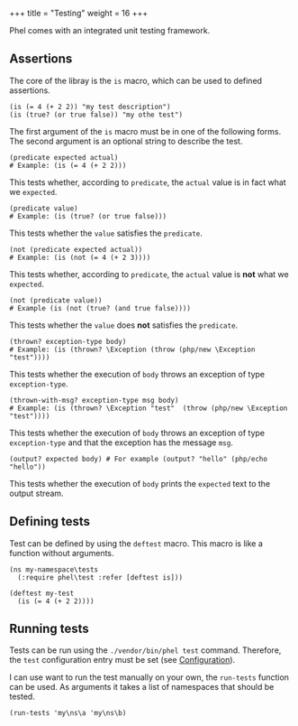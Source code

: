 +++
title = "Testing"
weight = 16
+++

Phel comes with an integrated unit testing framework.

## Assertions

The core of the libray is the `is` macro, which can be used to defined assertions.

```phel
(is (= 4 (+ 2 2)) "my test description")
(is (true? (or true false)) "my othe test")
```

The first argument of the `is` macro must be in one of the following forms. The second argument is an optional string to describe the test.

```phel
(predicate expected actual)
# Example: (is (= 4 (+ 2 2)))
```

This tests whether, according to `predicate`, the `actual` value is in fact what we `expected`.

```phel
(predicate value)
# Example: (is (true? (or true false)))
```
This tests whether the `value` satisfies the `predicate`.

```phel
(not (predicate expected actual))
# Example: (is (not (= 4 (+ 2 3))))
```

This tests whether, according to `predicate`, the `actual` value is **not** what we `expected`.

```phel
(not (predicate value))
# Example (is (not (true? (and true false))))
```
This tests whether the `value` does **not** satisfies the `predicate`.

```phel
(thrown? exception-type body)
# Example: (is (thrown? \Exception (throw (php/new \Exception "test"))))
```
This tests whether the execution of `body` throws an exception of type `exception-type`.

```phel
(thrown-with-msg? exception-type msg body)
# Example: (is (thrown? \Exception "test"  (throw (php/new \Exception "test"))))
```
This tests whether the execution of `body` throws an exception of type `exception-type` and that the exception has the message `msg`.

```phel
(output? expected body) # For example (output? "hello" (php/echo "hello"))
```
This tests whether the execution of `body` prints the `expected` text to the output stream.

## Defining tests

Test can be defined by using the `deftest` macro. This macro is like a function without arguments.

```phel
(ns my-namespace\tests
  (:require phel\test :refer [deftest is]))

(deftest my-test
  (is (= 4 (+ 2 2))))
```

## Running tests

Tests can be run using the `./vendor/bin/phel test` command. Therefore, the `test` configuration entry must be set (see [Configuration](/documentation/configuration/)).

I can use want to run the test manually on your own, the `run-tests` function can be used.  As arguments it takes a list of namespaces that should be tested.

```phel
(run-tests 'my\ns\a 'my\ns\b)
```
